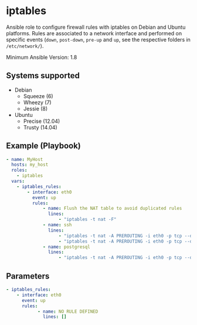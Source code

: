 # iptables

Ansible role to configure firewall rules with iptables on Debian and Ubuntu
platforms.
Rules are associated to a network interface and performed on specific events
(``down``, ``post-down``, ``pre-up`` and ``up``, see the respective folders
in ``/etc/network/``).

Minimum Ansible Version: 1.8

## Systems supported

* Debian
    - Squeeze   (6)
    - Wheezy    (7)
    - Jessie    (8)
* Ubuntu
    - Precise   (12.04)
    - Trusty    (14.04)

## Example (Playbook)

```yaml
- name: MyHost
  hosts: my_host
  roles:
    - iptables
  vars:
    - iptables_rules:
        - interface: eth0
          event: up
          rules:
              - name: Flush the NAT table to avoid duplicated rules
                lines:
                    - "iptables -t nat -F"
              - name: ssh
                lines:
                    - "iptables -t nat -A PREROUTING -i eth0 -p tcp --dport 22345 -j DNAT --to-destination 172.24.99.10:22"
                    - "iptables -t nat -A PREROUTING -i eth0 -p tcp --dport 22346 -j DNAT --to-destination 172.24.99.11:22"
              - name: postgresql
                lines:
                    - "iptables -t nat -A PREROUTING -i eth0 -p tcp --dport 5432 -j DNAT --to-destination 172.24.99.10:5432"
```

## Parameters

```yaml
- iptables_rules:
    - interface: eth0
      event: up
      rules:
            - name: NO RULE DEFINED
              lines: []
```

